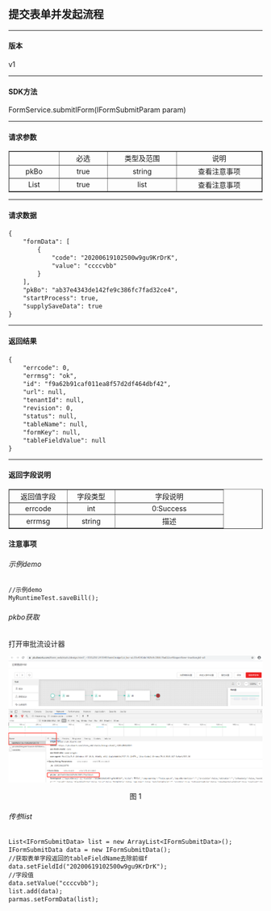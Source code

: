## 提交表单并发起流程
- - -
#### 版本 ####
v1
- - -
#### SDK方法 ####
FormService.submitIForm(IFormSubmitParam param)
- - - 
#### 请求参数 ####

<table border="1" cellpadding="3" cellspaing="3">
    <tr align="center">
        <td width="100px"></td>
        <td width="100px">必选</td>
        <td width="150px">类型及范围</td>
        <td width="200px">说明</td>
    </tr>
    <tr align="center">
        <td>pkBo</td>
        <td>true</td>
        <td>string</td>
        <td>查看注意事项</td>
    </tr>
    <tr align="center">
        <td>List</td>
        <td>true</td>
        <td>list</td>
        <td>查看注意事项</td>
    </tr>
</table>

- - - 
#### 请求数据 ####
```
{
	"formData": [
		{
			"code": "20200619102500w9gu9KrDrK",
			"value": "ccccvbb"
		}
	],
	"pkBo": "ab37e4343de142fe9c386fc7fad32ce4",
	"startProcess": true,
	"supplySaveData": true
}
```
---

#### 返回结果 ####

```
{
	"errcode": 0,
	"errmsg": "ok",
	"id": "f9a62b91caf011ea8f57d2df464dbf42",
	"url": null,
	"tenantId": null,
	"revision": 0,
	"status": null,
	"tableName": null,
	"formKey": null,
	"tableFieldValue": null
}

```
- - - 
#### 返回字段说明 ####

<table border="1" cellpadding="3" cellspaing="3">
    <tr align="center">
        <td width="100px">返回值字段</td>
        <td width="80px">字段类型</td>
        <td width="200px">字段说明</td>
    </tr>
    <tr align="center">
        <td>errcode</td>
        <td>int</td>
        <td>0:Success</td>
    </tr>
    <tr align="center">
        <td>errmsg</td>
        <td>string</td>
        <td>描述</td>
    </tr>
</table>


#### 注意事项 ####

###### 示例demo

```
//示例demo
MyRuntimeTest.saveBill();

```

###### pkbo获取

打开审批流设计器

<div align=center>
<img src="/mybook/cloudapprove/15-/images/1.png"/>
</div>
<p align="center">图 1</p>

###### 传参list

```
List<IFormSubmitData> list = new ArrayList<IFormSubmitData>();
IFormSubmitData data = new IFormSubmitData();
//获取表单字段返回的tableFieldName去除前缀f
data.setFieldId("20200619102500w9gu9KrDrK");
//字段值
data.setValue("ccccvbb");
list.add(data);
parmas.setFormData(list);

```

